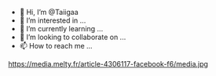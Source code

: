 - 👋 Hi, I’m @Taiigaa
- 👀 I’m interested in ...
- 🌱 I’m currently learning ...
- 💞️ I’m looking to collaborate on ...
- 📫 How to reach me ...

<!---
Taiigaa/Taiigaa is a ✨ special ✨ repository because its `README.md` (this file) appears on your GitHub profile.
You can click the Preview link to take a look at your changes.
--->
https://media.melty.fr/article-4306117-facebook-f6/media.jpg
